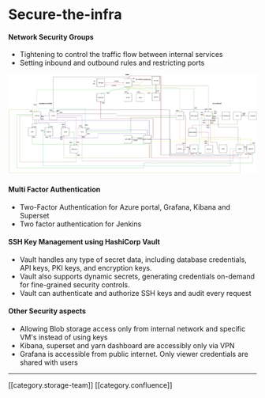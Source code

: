 # Secure-the-infra

#### Network Security Groups

* Tightening to control the traffic flow between internal services
* Setting inbound and outbound rules and restricting ports

![](../../../../DevOpsFull/devops-kn-hw2/images/storage/NSGFinetuning-min.jpg)

#### Multi Factor Authentication

* Two-Factor Authentication for Azure portal, Grafana, Kibana and Superset
* Two factor authentication for Jenkins

#### SSH Key Management using HashiCorp Vault

* Vault handles any type of secret data, including database credentials, API keys, PKI keys, and encryption keys.
* Vault also supports dynamic secrets, generating credentials on-demand for fine-grained security controls.
* Vault can authenticate and authorize SSH keys and audit every request

#### Other Security aspects

* Allowing Blob storage access only from internal network and specific VM's instead of using keys
* Kibana, superset and yarn dashboard are accessibly only via VPN&#x20;
* Grafana is accessible from public internet. Only viewer credentials are shared with users&#x20;

***

\[\[category.storage-team]] \[\[category.confluence]]
